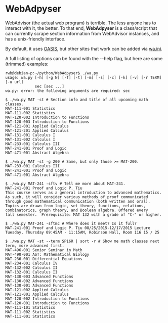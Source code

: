 # WebAdpyser

WebAdvisor (the actual web program) is terrible. The less anyone has to interact
with it, the better. To that end, __WebAdpyser__ is a class/script that can
currently scrape section information from WebAdvisor instances, and has a
unix-friendly interface.

By default, it uses [OASIS](https//oasis.oglethorpe.edu), but other sites that work can
be added via [wa.ini](./wa.ini).

A full listing of options can be found with the --help flag, but here are some
(trimmed) examples:

````
rwb@debian-p:~/python/WebAdpyser$ ./wa.py
usage: wa.py [-h] [-g N] [-f] [-t] [-m] [-s] [-c] [-k] [-v] [-r TERM] [-u url]
             sec [sec ...]
wa.py: error: the following arguments are required: sec

$ ./wa.py MAT -st # Section info and title of all upcoming math classes.
MAT-111-001 Statistics 
MAT-111-002 Statistics 
MAT-120-002 Introduction to Functions 
MAT-120-003 Introduction to Functions 
MAT-121-001 Applied Calculus 
MAT-121-201 Applied Calculus 
MAT-131-001 Calculus I 
MAT-131-002 Calculus I 
MAT-233-001 Calculus III 
MAT-241-001 Proof and Logic 
MAT-471-001 Abstract Algebra 

$ ./wa.py MAT -st -g 200 # Same, but only those >= MAT-200.
MAT-233-001 Calculus III 
MAT-241-001 Proof and Logic 
MAT-471-001 Abstract Algebra 

$ ./wa.py MAT-241 -sftv # Tell me more about MAT-241.
MAT-241-001 Proof and Logic P. Tiu 
This course serves as a general introduction to advanced mathematics.
As such, it will consider various methods of proof communicated
through good mathematical communication (both written and oral).
Topics are drawn from logic, set theory, functions, relations,
combinatorics, graph theory, and Boolean algebra. Offered every
fall semester.  Prerequisite: MAT 132 with a grade of "C-" or higher.

$ ./wa.py MAT-241 -sftmc # Where does it meet? Is it full?
MAT-241-001 Proof and Logic P. Tiu 08/25/2015-12/17/2015 Lecture Tuesday, Thursday 09:45AM - 11:15AM, Robinson Hall, Room 116 15 / 25 

$ ./wa.py MAT -st --term SP16R | sort -r # Show me math classes next term, more advanced first.
MAT-496-001 Senior Seminar in Math 
MAT-490-001 AST: Mathematical Biology 
MAT-236-001 Differential Equations 
MAT-234-001 Calculus IV 
MAT-132-002 Calculus II 
MAT-132-001 Calculus II 
MAT-130-003 Advanced Functions 
MAT-130-002 Advanced Functions 
MAT-130-001 Advanced Functions 
MAT-121-002 Applied Calculus 
MAT-121-001 Applied Calculus 
MAT-120-002 Introduction to Functions 
MAT-120-001 Introduction to Functions 
MAT-111-101 Statistics 
MAT-111-002 Statistics 
MAT-111-001 Statistics 
````
